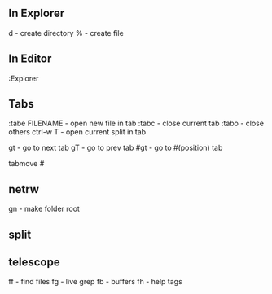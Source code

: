 ## In Explorer
d - create directory
% - create file




## In Editor
:Explorer



## Tabs

:tabe FILENAME - open new file in tab
:tabc           - close current tab
:tabo           - close others
ctrl-w T        - open current split in tab

gt              - go to next tab
gT              - go to prev tab
#gt             - go to #(position) tab

tabmove #

## netrw
gn - make folder root


## split


## telescope
<leader>ff - find files
<leader>fg - live grep
<leader>fb - buffers
<leader>fh - help tags

